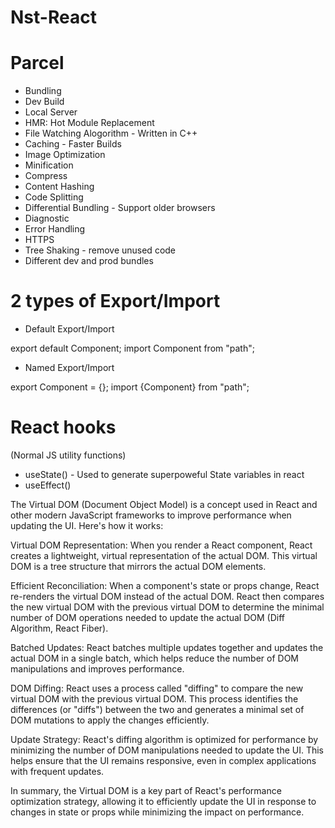 # Nst-React

# Parcel

- Bundling
- Dev Build
- Local Server
- HMR: Hot Module Replacement
- File Watching Alogorithm - Written in C++
- Caching - Faster Builds
- Image Optimization
- Minification
- Compress
- Content Hashing
- Code Splitting
- Differential Bundling - Support older browsers
- Diagnostic
- Error Handling
- HTTPS
- Tree Shaking - remove unused code
- Different dev and prod bundles

# 2 types of Export/Import

- Default Export/Import

export default Component;
import Component from "path";

- Named Export/Import

export Component = {};
import {Component} from "path";

# React hooks

(Normal JS utility functions)

- useState() - Used to generate superpoweful State variables in react
- useEffect()

The Virtual DOM (Document Object Model) is a concept used in React and other modern JavaScript frameworks to improve performance when updating the UI. Here's how it works:

Virtual DOM Representation: When you render a React component, React creates a lightweight, virtual representation of the actual DOM. This virtual DOM is a tree structure that mirrors the actual DOM elements.

Efficient Reconciliation: When a component's state or props change, React re-renders the virtual DOM instead of the actual DOM. React then compares the new virtual DOM with the previous virtual DOM to determine the minimal number of DOM operations needed to update the actual DOM (Diff Algorithm, React Fiber).

Batched Updates: React batches multiple updates together and updates the actual DOM in a single batch, which helps reduce the number of DOM manipulations and improves performance.

DOM Diffing: React uses a process called "diffing" to compare the new virtual DOM with the previous virtual DOM. This process identifies the differences (or "diffs") between the two and generates a minimal set of DOM mutations to apply the changes efficiently.

Update Strategy: React's diffing algorithm is optimized for performance by minimizing the number of DOM manipulations needed to update the UI. This helps ensure that the UI remains responsive, even in complex applications with frequent updates.

In summary, the Virtual DOM is a key part of React's performance optimization strategy, allowing it to efficiently update the UI in response to changes in state or props while minimizing the impact on performance.
